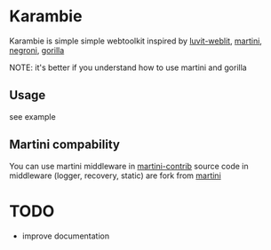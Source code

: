 # Karambie

Karambie is simple simple webtoolkit inspired by [luvit-weblit](https://github.com/creationix/weblit), [martini](https://github.com/go-martini/martini), [negroni](https://github.com/codegangsta/negroni/), [gorilla](https://github.com/gorilla)

NOTE: it's better if you understand how to use martini and gorilla


## Usage

see example

## Martini compability

You can use martini middleware in [martini-contrib](https://github.com/martini-contrib)
source code in middleware (logger, recovery, static) are fork from [martini](https://github.com/go-martini/martini)

# TODO
- improve documentation